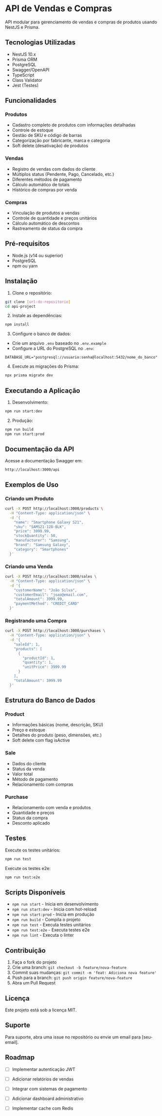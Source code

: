 # API de Vendas e Compras

API modular para gerenciamento de vendas e compras de produtos usando NestJS e Prisma.

## Tecnologias Utilizadas

- NestJS 10.x
- Prisma ORM
- PostgreSQL
- Swagger/OpenAPI
- TypeScript
- Class Validator
- Jest (Testes)

## Funcionalidades

### Produtos
- Cadastro completo de produtos com informações detalhadas
- Controle de estoque
- Gestão de SKU e código de barras
- Categorização por fabricante, marca e categoria
- Soft delete (desativação) de produtos

### Vendas
- Registro de vendas com dados do cliente
- Múltiplos status (Pendente, Pago, Cancelado, etc.)
- Diferentes métodos de pagamento
- Cálculo automático de totais
- Histórico de compras por venda

### Compras
- Vinculação de produtos a vendas
- Controle de quantidade e preços unitários
- Cálculo automático de descontos
- Rastreamento de status da compra

## Pré-requisitos

- Node.js (v14 ou superior)
- PostgreSQL
- npm ou yarn

## Instalação

1. Clone o repositório:
```bash
git clone [url-do-repositorio]
cd api-project
```

2. Instale as dependências:
```bash
npm install
```

3. Configure o banco de dados:
- Crie um arquivo `.env` baseado no `.env.example`
- Configure a URL do PostgreSQL no `.env`:
```env
DATABASE_URL="postgresql://usuario:senha@localhost:5432/nome_do_banco"
```

4. Execute as migrações do Prisma:
```bash
npx prisma migrate dev
```

## Executando a Aplicação

1. Desenvolvimento:
```bash
npm run start:dev
```

2. Produção:
```bash
npm run build
npm run start:prod
```

## Documentação da API

Acesse a documentação Swagger em:
```
http://localhost:3000/api
```

## Exemplos de Uso

### Criando um Produto
```bash
curl -X POST http://localhost:3000/products \
  -H "Content-Type: application/json" \
  -d '{
    "name": "Smartphone Galaxy S21",
    "sku": "SAMS21-128-BLK",
    "price": 3999.99,
    "stockQuantity": 50,
    "manufacturer": "Samsung",
    "brand": "Samsung Galaxy",
    "category": "Smartphones"
  }'
```

### Criando uma Venda
```bash
curl -X POST http://localhost:3000/sales \
  -H "Content-Type: application/json" \
  -d '{
    "customerName": "João Silva",
    "customerEmail": "joao@email.com",
    "totalAmount": 3999.99,
    "paymentMethod": "CREDIT_CARD"
  }'
```

### Registrando uma Compra
```bash
curl -X POST http://localhost:3000/purchases \
  -H "Content-Type: application/json" \
  -d '{
    "saleId": 1,
    "products": [
      {
        "productId": 1,
        "quantity": 1,
        "unitPrice": 3999.99
      }
    ],
    "totalAmount": 3999.99
  }'
```

## Estrutura do Banco de Dados

### Product
- Informações básicas (nome, descrição, SKU)
- Preço e estoque
- Detalhes do produto (peso, dimensões, etc.)
- Soft delete com flag isActive

### Sale
- Dados do cliente
- Status da venda
- Valor total
- Método de pagamento
- Relacionamento com compras

### Purchase
- Relacionamento com venda e produtos
- Quantidade e preços
- Status da compra
- Desconto aplicado

## Testes

Execute os testes unitários:
```bash
npm run test
```

Execute os testes e2e:
```bash
npm run test:e2e
```

## Scripts Disponíveis

- `npm run start` - Inicia em desenvolvimento
- `npm run start:dev` - Inicia com hot-reload
- `npm run start:prod` - Inicia em produção
- `npm run build` - Compila o projeto
- `npm run test` - Executa testes unitários
- `npm run test:e2e` - Executa testes e2e
- `npm run lint` - Executa o linter

## Contribuição

1. Faça o fork do projeto
2. Crie uma branch: `git checkout -b feature/nova-feature`
3. Commit suas mudanças: `git commit -m 'feat: Adiciona nova feature'`
4. Push para a branch: `git push origin feature/nova-feature`
5. Abra um Pull Request

## Licença

Este projeto está sob a licença MIT.

## Suporte

Para suporte, abra uma issue no repositório ou envie um email para [seu-email].

## Roadmap

- [ ] Implementar autenticação JWT
- [ ] Adicionar relatórios de vendas
- [ ] Integrar com sistemas de pagamento
- [ ] Adicionar dashboard administrativo
- [ ] Implementar cache com Redis


